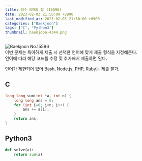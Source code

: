 ```yaml
---
title: 정수 N개의 합 (15596)
date: 2023-02-03 21:50:00 +0900
last_modified_at: 2023-02-03 21:50:00 +0900
categories: ["Baekjoon"]
tags: ["C", "Python3"]
thumbnail: baekjoon-4344.png
---
```


![Baekjoon No.15596](baekjoon-15596.png)  
이번 문제는 특이하게 제출 시 선택한 언어에 맞게 제출 형식을 지정해준다.  
언어에 따라 해당 코드를 수정 및 추가해서 제출하면 된다.

언어가 제한되어 있어 Bash, Node.js, PHP, Ruby는 제출 불가.

## C
```c
long long sum(int *a, int n) {
	long long ans = 0;
	for (int i=0; i<n; i++) {
		ans += a[i];
	}
	return ans;
}
```

## Python3
```python
def solve(a):
    return sum(a)
```
